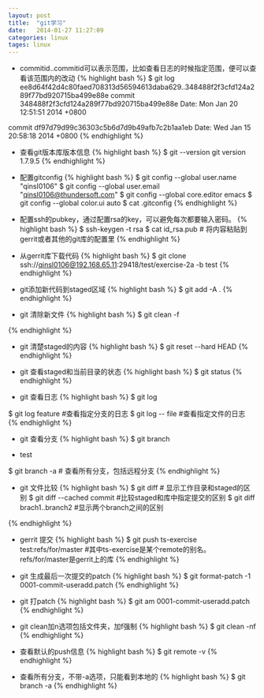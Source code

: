 ```yaml
---
layout: post
title:  "git学习"
date:   2014-01-27 11:27:09
categories: linux
tages: linux
---
```


+ commitid..commitid可以表示范围，比如查看日志的时候指定范围，便可以查看该范围内的改动
{% highlight bash %}
$ git log ee8d64f42d4c80faed708313d56594613daba629..348488f2f3cfd124a289f77bd920715ba499e88e
commit 348488f2f3cfd124a289f77bd920715ba499e88e
Date:   Mon Jan 20 12:51:51 2014 +0800

commit df97d79d99c36303c5b6d7d9b49afb7c2b1aa1eb
Date:   Wed Jan 15 20:58:18 2014 +0800
{% endhighlight %}


+ 查看git版本库版本信息
{% highlight bash %}
$ git --version
git version 1.7.9.5
{% endhighlight %}

+ 配置gitconfig
{% highlight bash %}
$ git config --global user.name "qinsl0106"
$ git config --global user.email "qinsl0106@thundersoft.com"
$ git config --global core.editor emacs
$ git config --global color.ui auto
$ cat .gitconfig
{% endhighlight %}

+ 配置ssh的pubkey，通过配置rsa的key，可以避免每次都要输入密码。
{% highlight bash %}
$ ssh-keygen -t rsa
$ cat id_rsa.pub # 将内容粘贴到gerrit或者其他的git库的配置里
{% endhighlight %}


+ 从gerrit库下载代码
{% highlight bash %}
$ git clone ssh://qinsl0106@192.168.65.11:29418/test/exercise-2a -b test
{% endhighlight %}



+ git添加新代码到staged区域
{% highlight bash %}
$ git add -A .
{% endhighlight %}

+ git 清除新文件
{% highlight bash %}
$ git clean -f

{% endhighlight %}

+ git 清楚staged的内容
{% highlight bash %}
$ git reset --hard HEAD
{% endhighlight %}

+ git 查看staged和当前目录的状态
{% highlight bash %}
$ git status
{% endhighlight %}


+ git 查看日志
{% highlight bash %}
$ git log

$ git log feature #查看指定分支的日志
$ git log  -- file #查看指定文件的日志
{% endhighlight %}

+ git 查看分支
{% highlight bash %}
$ git branch
* test

$ git branch -a # 查看所有分支，包括远程分支
{% endhighlight %}

+ git 文件比较
{% highlight bash %}
$ git diff # 显示工作目录和staged的区别
$ git diff --cached commit #比较staged和库中指定提交的区别
$ git diff brach1..branch2 #显示两个branch之间的区别

{% endhighlight %}

+ gerrit 提交
{% highlight bash %}
$ git push ts-exercise test:refs/for/master
#其中ts-exercise是某个remote的别名。 refs/for/master是gerrit上的库
{% endhighlight %}


+ git 生成最后一次提交的patch
{% highlight bash %}
$ git format-patch -1
0001-commit-useradd.patch
{% endhighlight %}

+ git 打patch
{% highlight bash %}
$ git am 0001-commit-useradd.patch
{% endhighlight %}


+ git clean加n选项包括文件夹，加f强制
{% highlight bash %}
$ git clean -nf
{% endhighlight %}

+ 查看默认的push信息
{% highlight bash %}
$ git remote -v
{% endhighlight %}


+ 查看所有分支，不带-a选项，只能看到本地的
{% highlight bash %}
$ git branch -a
{% endhighlight %}

